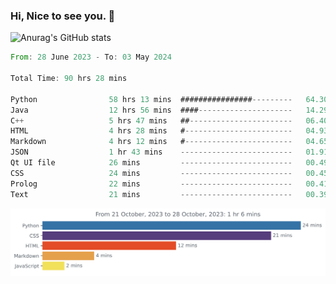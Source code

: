 ### Hi, Nice to see you. 👋

<!--
**EtherFin/EtherFin** is a ✨ _special_ ✨ repository because its `README.md` (this file) appears on your GitHub profile.

Here are some ideas to get you started:

- 🔭 I’m currently working on ...
- 🌱 I’m currently learning ...
- 👯 I’m looking to collaborate on ...
- 🤔 I’m looking for help with ...
- 💬 Ask me about ...
- 📫 How to reach me: ...
- 😄 Pronouns: ...
- ⚡ Fun fact: ...
-->


![Anurag's GitHub stats](https://github-readme-stats.vercel.app/api?username=EtherFin&bg_color=30,e96443,e97f43,e99943,e9b443,e9ce43,e9e843,d3e943,bee943,a9e943,94e943&title_color=fff&text_color=000&show_icons=true&icon_color=000)


<!--START_SECTION:waka-->

```rust
From: 28 June 2023 - To: 03 May 2024

Total Time: 90 hrs 28 mins

Python                58 hrs 13 mins  ################---------   64.30 %
Java                  12 hrs 56 mins  ####---------------------   14.29 %
C++                   5 hrs 47 mins   ##-----------------------   06.40 %
HTML                  4 hrs 28 mins   #------------------------   04.93 %
Markdown              4 hrs 12 mins   #------------------------   04.65 %
JSON                  1 hr 43 mins    -------------------------   01.91 %
Qt UI file            26 mins         -------------------------   00.49 %
CSS                   24 mins         -------------------------   00.45 %
Prolog                22 mins         -------------------------   00.41 %
Text                  21 mins         -------------------------   00.39 %
```

<!--END_SECTION:waka-->

<img
  src="https://github.com/EtherFin/EtherFin/blob/master/images/stat.svg"
  alt="Work Dashboard"
/>

